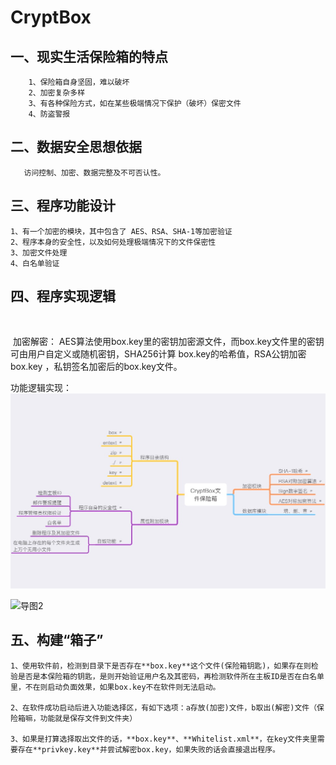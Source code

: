 ﻿# CryptBox

##  一、现实生活保险箱的特点
        1、保险箱自身坚固，难以破坏
    	2、加密复杂多样
    	3、有各种保险方式，如在某些极端情况下保护（破坏）保密文件
    	4、防盗警报

## 二、数据安全思想依据
       访问控制、加密、数据完整及不可否认性。

## 三、程序功能设计
	1、有一个加密的模块，其中包含了 AES、RSA、SHA-1等加密验证
	2、程序本身的安全性，以及如何处理极端情况下的文件保密性
	3、加密文件处理
	4、白名单验证

## 四、程序实现逻辑
​		

​	加密解密：
​	AES算法使用box.key里的密钥加密源文件，而box.key文件里的密钥可由用户自定义或随机密钥，SHA256计算	box.key的哈希值，RSA公钥加密box.key ，私钥签名加密后的box.key文件。

功能逻辑实现：
![导图1](导图1.jpg)

![导图2](导图2.jpg)



## 五、构建“箱子”

	1、使用软件前，检测到目录下是否存在**box.key**这个文件(保险箱钥匙)，如果存在则检验是否是本保险箱的钥匙，是则开始验证用户名及其密码，再检测软件所在主板ID是否在白名单里，不在则启动负面效果，如果box.key不在软件则无法启动。
	
	2、在软件成功启动后进入功能选择区，有如下选项：a存放(加密)文件，b取出(解密)文件（保险箱嘛，功能就是保存文件到文件夹）
	
	3、如果是打算选择取出文件的话，**box.key**、**Whitelist.xml**，在key文件夹里需要存在**privkey.key**并尝试解密box.key，如果失败的话会直接退出程序。
